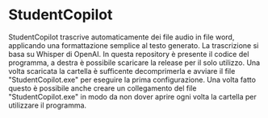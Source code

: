 # StudentCopilot
StudentCopilot trascrive automaticamente dei file audio in file word, applicando una formattazione semplice al testo generato. La trascrizione si basa su Whisper di OpenAI.
In questa repository è presente il codice del programma, a destra è possibile scaricare la release per il solo utilizzo. Una volta scaricata la cartella è sufficente decomprimerla e avviare il file "StudentCopilot.exe" per eseguire la prima configurazione. Una volta fatto questo è possibile anche creare un collegamento del file "StudentCopilot.exe" in modo da non dover aprire ogni volta la cartella per utilizzare il programma.
